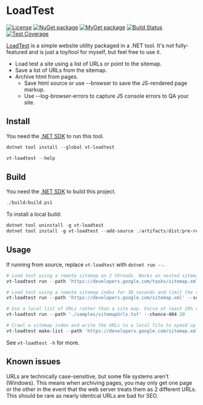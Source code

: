 # LoadTest

[![License](https://img.shields.io/github/license/void-type/LoadTest.svg)](https://github.com/void-type/LoadTest/blob/main/LICENSE.txt)
[![NuGet package](https://img.shields.io/nuget/v/Vt-loadtest.svg)](https://www.nuget.org/packages/vt-loadtest/)
[![MyGet package](https://img.shields.io/myget/voidcoredev/vpre/vt-loadtest.svg?label=myget)](https://www.myget.org/feed/voidcoredev/package/nuget/vt-loadtest)
[![Build Status](https://img.shields.io/azure-devops/build/void-type/VoidCore/22/main)](https://dev.azure.com/void-type/VoidCore/_build/latest?definitionId=22&branchName=main)
[![Test Coverage](https://img.shields.io/azure-devops/coverage/void-type/VoidCore/22/main)](https://dev.azure.com/void-type/VoidCore/_build/latest?definitionId=22&branchName=main)

[LoadTest](https://github.com/void-type/loadtest) is a simple website utility packaged in a .NET tool. It's not fully-featured and is just a toy/tool for myself, but feel free to use it.

- Load test a site using a list of URLs or point to the sitemap.
- Save a list of URLs from the sitemap.
- Archive html from pages.
  - Save html source or use --browser to save the JS-rendered page markup.
  - Use --log-browser-errors to capture JS console errors to QA your site.

## Install

You need the [.NET SDK](https://dot.net/download) to run this tool.

```powershell
dotnet tool install --global vt-loadtest

vt-loadtest --help
```

## Build

You need the [.NET SDK](https://dot.net/download) to build this project.

```powershell
./build/build.ps1
```

To install a local build:

```powershell
dotnet tool uninstall -g vt-loadtest
dotnet tool install -g vt-loadtest --add-source ./artifacts/dist/pre-release --prerelease
```

## Usage

If running from source, replace `vt-loadtest` with `dotnet run --`.

```powershell
# Load test using a remote sitemap on 2 threads. Works on nested sitemap indexes.
vt-loadtest run --path 'https://developers.google.com/tasks/sitemap.xml' --threads 2

# Load test using a remote sitemap index for 30 seconds and limit the rate of requests.
vt-loadtest run --path 'https://developers.google.com/sitemap.xml' --seconds 30 --delay

# Use a local list of URLs rather than a site map. Force at least 20% chance of 404.
vt-loadtest run --path './samples/sitemapUrls.txt' --chance-404 20

# Crawl a sitemap index and write the URLs to a local file to speed up repeat runs where sitemap retrieval is slow.
vt-loadtest make-list --path 'https://developers.google.com/sitemap.xml' --output './samples/url-list.txt'
```

See `vt-loadtest -h` for more.

## Known issues

URLs are technically case-sensitive, but some file systems aren't (Windows). This means when archiving pages, you may only get one page or the other in the event that the web server treats them as 2 different URLs. This should be rare as nearly identical URLs are bad for SEO.
